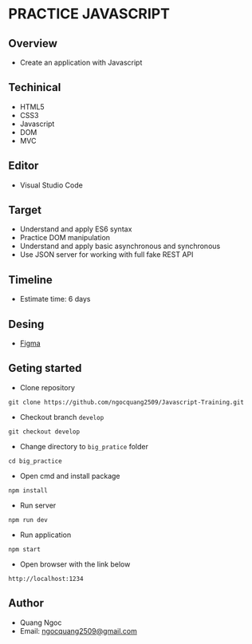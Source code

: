 # PRACTICE JAVASCRIPT

## Overview

- Create an application with Javascript

## Techinical

- HTML5
- CSS3
- Javascript
- DOM
- MVC

## Editor

- Visual Studio Code

## Target

- Understand and apply ES6 syntax
- Practice DOM manipulation
- Understand and apply basic asynchronous and synchronous
- Use JSON server for working with full fake REST API

## Timeline

- Estimate time: 6 days

## Desing

- [Figma](https://www.figma.com/file/MqS42nHQCv3Jxqh4xHkTOE/ToDo-App?node-id=0%3A1)

## Geting started

- Clone repository

```
git clone https://github.com/ngocquang2509/Javascript-Training.git
```

- Checkout branch `develop`

```
git checkout develop
```

- Change directory to `big_pratice` folder

```
cd big_practice
```

- Open cmd and install package

```
npm install
```

- Run server

```
npm run dev
```

- Run application

```
npm start
```

- Open browser with the link below

```
http://localhost:1234
```

## Author

- Quang Ngoc
- Email: ngocquang2509@gmail.com

